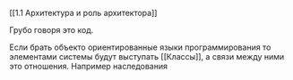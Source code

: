 [[1.1 Архитектура и роль архитектора]]

Грубо говоря это код. 

Если брать объекто ориентированные языки программирования то элементами системы будут выступать [[Классы]], а связи между ними это отношения. Например наследования